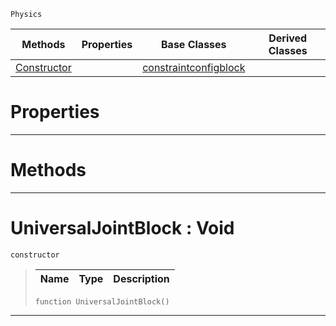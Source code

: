  `Physics`

|Methods|Properties|Base Classes|Derived Classes|
|---|---|---|---|
|[ Constructor](https://plasmaengine.github.io/PlasmaDocs/Plasma1/C++/code_reference/class_reference/universaljointblock.markdown#universaljointblock-void)| |[constraintconfigblock](https://plasmaengine.github.io/PlasmaDocs/Plasma1/C++/code_reference/class_reference/constraintconfigblock.markdown)| |


 #  Properties


---  
 #  Methods


---  
 #  UniversalJointBlock : Void

 `constructor`

> 
> |Name|Type|Description|
> |---|---|---|
> ``` lang=cpp, name=Lightning
> function UniversalJointBlock()
> ``` 


---  
 

 